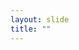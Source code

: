 ```yaml
---
layout: slide
title: ""
---
```


<section data-background-image="assets/images/Slide18.png" data-background-size="70%" data-background-position="center"></section>

